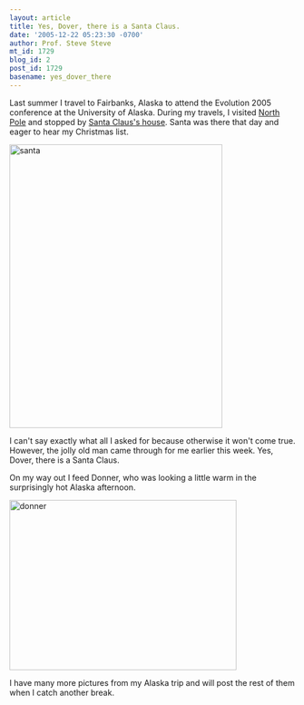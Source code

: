 ```yaml
---
layout: article
title: Yes, Dover, there is a Santa Claus.
date: '2005-12-22 05:23:30 -0700'
author: Prof. Steve Steve
mt_id: 1729
blog_id: 2
post_id: 1729
basename: yes_dover_there
---
```

Last summer I travel to Fairbanks, Alaska to attend the Evolution 2005 conference at the University of Alaska.  During my travels, I visited [North Pole](http://www.northpolealaska.com/) and stopped by [Santa Claus's house](http://www.santaclaushouse.com/).  Santa was there that day and eager to hear my Christmas list.

<img src="/PT/uploads/2005/santa.jpg" alt="santa" width="375" height="500" />

I can't say exactly what all I asked for because otherwise it won't come true.  However, the jolly old man came through for me earlier this week.  Yes, Dover, there is a Santa Claus.

On my way out I feed Donner, who was looking a little warm in the surprisingly hot Alaska afternoon.

<img src="/PT/uploads/2005/donner.jpg" alt="donner" width="400" height="300" />

I have many more pictures from my Alaska trip and will post the rest of them when I catch another break.
